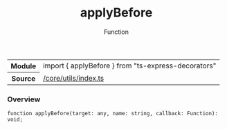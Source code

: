 
<header class="symbol-info-header"><h1 id="applybefore">applyBefore</h1><label class="symbol-info-type-label function">Function</label></header>
<!-- summary -->
<section class="symbol-info"><table class="is-full-width"><tbody><tr><th>Module</th><td><div class="lang-typescript"><span class="token keyword">import</span> { applyBefore }&nbsp;<span class="token keyword">from</span>&nbsp;<span class="token string">"ts-express-decorators"</span></div></td></tr><tr><th>Source</th><td><a href="https://github.com/Romakita/ts-express-decorators/blob/v3.4.2/src//core/utils/index.ts#L0-L0">/core/utils/index.ts</a></td></tr></tbody></table></section>
<!-- overview -->


### Overview


<pre><code class="typescript-lang ">function <span class="token function">applyBefore</span><span class="token punctuation">(</span>target<span class="token punctuation">:</span> <span class="token keyword">any</span><span class="token punctuation">,</span> name<span class="token punctuation">:</span> <span class="token keyword">string</span><span class="token punctuation">,</span> callback<span class="token punctuation">:</span> Function<span class="token punctuation">)</span><span class="token punctuation">:</span> <span class="token keyword">void</span><span class="token punctuation">;</span></code></pre>


<!-- Parameters -->

<!-- Description -->

<!-- Members -->

